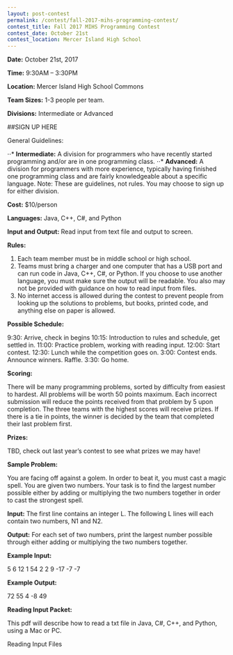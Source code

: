 ```yaml
---
layout: post-contest
permalink: /contest/fall-2017-mihs-programming-contest/
contest_title: Fall 2017 MIHS Programming Contest
contest_date: October 21st
contest_location: Mercer Island High School
---
```


**Date:** October 21st, 2017

**Time:** 9:30AM – 3:30PM

**Location:** Mercer Island High School Commons

**Team Sizes:** 1-3 people per team. 

**Divisions:** Intermediate or Advanced

##SIGN UP HERE

General Guidelines:

⋅⋅* **Intermediate:**  A division for programmers who have recently started programming and/or are in one programming class.
⋅⋅* **Advanced:**  A division for programmers with more experience, typically having finished one programming class and are fairly knowledgeable about a specific language.
Note: These are guidelines, not rules. You may choose to sign up for either division.

**Cost:** $10/person

**Languages:** Java, C++, C#, and Python

**Input and Output:** Read input from text file and output to screen.

**Rules:**

1. Each team member must be in middle school or high school.
2. Teams must bring a charger and one computer that has a USB port and can run code in Java, C++, C#, or Python. If you choose to use another language, you must make sure the output will be readable. You also may not be provided with guidance on how to read input from files. 
3. No internet access is allowed during the contest to prevent people from looking up the solutions to problems, but books, printed code, and anything else on paper is allowed.

**Possible Schedule:**

9:30: Arrive, check in begins
10:15: Introduction to rules and schedule, get settled in.
11:00: Practice problem, working with reading input.
12:00: Start contest.
12:30: Lunch while the competition goes on.
3:00: Contest ends. Announce winners. Raffle.
3:30: Go home.

**Scoring:**

There will be many programming problems, sorted by difficulty from easiest to hardest. All problems will be worth 50 points maximum. Each incorrect submission will reduce the points received from that problem by 5 upon completion. The three teams with the highest scores will receive prizes. If there is a tie in points, the winner is decided by the team that completed their last problem first.

**Prizes:**

TBD, check out last year’s contest to see what prizes we may have!

**Sample Problem:**

You are facing off against a golem. In order to beat it, you must cast a magic spell. You are given two numbers. Your task is to find the largest number possible either by adding or multiplying the two numbers together in order to cast the strongest spell.

**Input:** The first line contains an integer L. The following L lines will each contain two numbers, N1 and N2.

**Output:** For each set of two numbers, print the largest number possible through either adding or multiplying the two numbers together.

**Example Input:**

5
6 12
1 54
2 2
9 -17
-7 -7

**Example Output:**

72
55
4
-8
49

**Reading Input Packet:**

This pdf will describe how to read a txt file in Java, C#, C++, and Python, using a Mac or PC.

Reading Input Files
